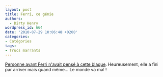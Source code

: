```yaml
---
layout: post
title: Ferri, ce génie
authors:
  - Dirty Henry
wordpress_id: 664
date: '2010-07-29 10:06:48 +0200'
categories:
- Catégories
tags:
- Trucs marrants
---
```

[Personne avant Ferri n'avait pensé à cette blague](http://www.manularcenet.com/blog/articles/3615/le-gag-du-siecle). Heureusement, elle a fini par arriver mais quand même… Le monde va mal !
